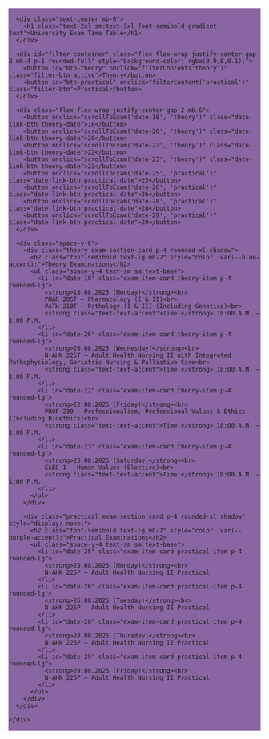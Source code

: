 <html lang="en">

<head>
  <meta charset="UTF-8" />
  <meta name="viewport" content="width=device-width, initial-scale=1.0" />
  <title>Examinations Timetable – August 2025</title>
  <script src="https://cdn.tailwindcss.com"></script>
  <link href="https://fonts.googleapis.com/css2?family=Inter:wght@400;500;600;700&display=swap" rel="stylesheet">
  <style>
    :root {
        --bg-gradient-start: #1a0134;
        --bg-gradient-mid: #3b0266;
        --bg-gradient-end: #57008a;
        --text-primary: #f1f5f9;
        --text-secondary: #cbd5e1;
        --text-accent: #b4a3c1;
        --glass-bg-card: rgba(59, 2, 102, 0.6);
        --glass-border: rgba(255, 255, 255, 0.1);
        --blue-accent: #a855f7;
        --purple-accent: #d946ef;
    }

    body {
        font-family: 'Inter', sans-serif;
        background-image: linear-gradient(135deg, var(--bg-gradient-start) 0%, var(--bg-gradient-mid) 50%, var(--bg-gradient-end) 100%);
        color: var(--text-primary);
        background-attachment: fixed;
    }
    
    .gradient-text {
        background-image: linear-gradient(to right, #e879f9, #a855f7, #6366f1);
        -webkit-background-clip: text;
        background-clip: text;
        color: transparent;
    }

    .main-card {
        background: var(--glass-bg-card);
        backdrop-filter: blur(10px);
        -webkit-backdrop-filter: blur(10px);
        border: 1px solid var(--glass-border);
    }
    
    .filter-btn {
        padding: 0.5rem 1.5rem;
        border-radius: 9999px;
        font-weight: 600;
        color: var(--text-secondary);
        background-color: transparent;
        border: 1px solid var(--glass-border);
        transition: all 0.2s ease-in-out;
        cursor: pointer;
    }
    .filter-btn.active, .filter-btn:hover {
        color: white;
        background-image: linear-gradient(to right, var(--blue-accent), var(--purple-accent));
        box-shadow: 0 4px 15px rgba(168, 85, 247, 0.3);
        border-color: transparent;
    }

    .date-link-btn {
        padding: 0.25rem 0.75rem;
        border-radius: 9999px;
        font-size: 0.875rem;
        font-weight: 600;
        color: var(--text-secondary);
        background-color: rgba(0,0,0,0.2);
        border: 1px solid var(--glass-border);
        transition: all 0.2s ease-in-out;
        cursor: pointer;
    }
    .date-link-btn:hover {
        color: var(--text-primary);
        transform: translateY(-2px);
    }
    .date-link-btn.theory-date:hover {
        border-color: var(--blue-accent);
    }
    .date-link-btn.practical-date:hover {
        border-color: var(--purple-accent);
    }

    .exam-section-card {
        background-color: rgba(0,0,0,0.1);
        border: 1px solid var(--glass-border);
    }

    .exam-item-card {
        background-color: rgba(0,0,0,0.2);
        border-left-width: 4px;
        transition: all 0.2s ease-in-out;
    }
    .exam-item-card:hover {
        background-color: rgba(0,0,0,0.3);
        transform: scale(1.02);
    }
    .exam-item-card.theory-item { border-color: var(--blue-accent); }
    .exam-item-card.practical-item { border-color: var(--purple-accent); }

  </style>
</head>

<body class="p-4 sm:p-6 md:p-8">
  <div class="min-h-screen flex flex-col items-center">
    <div class="main-card rounded-2xl shadow-lg w-full max-w-4xl p-4 sm:p-6 md:p-8">

      <div class="text-center mb-6">
        <h1 class="text-2xl sm:text-3xl font-semibold gradient-text">University Exam Time Table</h1>
      </div>

      <div id="filter-container" class="flex flex-wrap justify-center gap-2 mb-4 p-1 rounded-full" style="background-color: rgba(0,0,0,0.1);">
        <button id="btn-theory" onclick="filterContent('theory')" class="filter-btn active">Theory</button>
        <button id="btn-practical" onclick="filterContent('practical')" class="filter-btn">Practical</button>
      </div>

      <div class="flex flex-wrap justify-center gap-2 mb-6">
        <button onclick="scrollToExam('date-18', 'theory')" class="date-link-btn theory-date">18</button>
        <button onclick="scrollToExam('date-20', 'theory')" class="date-link-btn theory-date">20</button>
        <button onclick="scrollToExam('date-22', 'theory')" class="date-link-btn theory-date">22</button>
        <button onclick="scrollToExam('date-23', 'theory')" class="date-link-btn theory-date">23</button>
        <button onclick="scrollToExam('date-25', 'practical')" class="date-link-btn practical-date">25</button>
        <button onclick="scrollToExam('date-26', 'practical')" class="date-link-btn practical-date">26</button>
        <button onclick="scrollToExam('date-28', 'practical')" class="date-link-btn practical-date">28</button>
        <button onclick="scrollToExam('date-29', 'practical')" class="date-link-btn practical-date">29</button>
      </div>

      <div class="space-y-6">
        <div class="theory exam-section-card p-4 rounded-xl shadow">
          <h2 class="font-semibold text-lg mb-2" style="color: var(--blue-accent);">Theory Examinations</h2>
          <ul class="space-y-4 text-sm sm:text-base">
            <li id="date-18" class="exam-item-card theory-item p-4 rounded-lg">
              <strong>18.08.2025 (Monday)</strong><br>
              PHAR 205T – Pharmacology (I & II)<br>
              PATH 210T – Pathology (I & II) (Including Genetics)<br>
              <strong class="text-text-accent">Time:</strong> 10:00 A.M. – 1:00 P.M.
            </li>
            <li id="date-20" class="exam-item-card theory-item p-4 rounded-lg">
              <strong>20.08.2025 (Wednesday)</strong><br>
              N-AHN 225T – Adult Health Nursing II with Integrated Pathophysiology, Geriatric Nursing & Palliative Care<br>
              <strong class="text-text-accent">Time:</strong> 10:00 A.M. – 1:00 P.M.
            </li>
            <li id="date-22" class="exam-item-card theory-item p-4 rounded-lg">
              <strong>22.08.2025 (Friday)</strong><br>
              PROF 230 – Professionalism, Professional Values & Ethics (Including Bioethics)<br>
              <strong class="text-text-accent">Time:</strong> 10:00 A.M. – 1:00 P.M.
            </li>
            <li id="date-23" class="exam-item-card theory-item p-4 rounded-lg">
              <strong>23.08.2025 (Saturday)</strong><br>
              ELEC 1 – Human Values (Elective)<br>
              <strong class="text-text-accent">Time:</strong> 10:00 A.M. – 1:00 P.M.
            </li>
          </ul>
        </div>

        <div class="practical exam-section-card p-4 rounded-xl shadow" style="display: none;">
          <h2 class="font-semibold text-lg mb-2" style="color: var(--purple-accent);">Practical Examinations</h2>
          <ul class="space-y-4 text-sm sm:text-base">
            <li id="date-25" class="exam-item-card practical-item p-4 rounded-lg">
              <strong>25.08.2025 (Monday)</strong><br>
              N-AHN 225P – Adult Health Nursing II Practical
            </li>
            <li id="date-26" class="exam-item-card practical-item p-4 rounded-lg">
              <strong>26.08.2025 (Tuesday)</strong><br>
              N-AHN 225P – Adult Health Nursing II Practical
            </li>
            <li id="date-28" class="exam-item-card practical-item p-4 rounded-lg">
              <strong>28.08.2025 (Thursday)</strong><br>
              N-AHN 225P – Adult Health Nursing II Practical
            </li>
            <li id="date-29" class="exam-item-card practical-item p-4 rounded-lg">
              <strong>29.08.2025 (Friday)</strong><br>
              N-AHN 225P – Adult Health Nursing II Practical
            </li>
          </ul>
        </div>
      </div>

    </div>
  </div>

  <script>
    function filterContent(type) {
      const theorySection = document.querySelector('.theory');
      const practicalSection = document.querySelector('.practical');
      const theoryBtn = document.getElementById('btn-theory');
      const practicalBtn = document.getElementById('btn-practical');

      if (type === 'theory') {
        theorySection.style.display = 'block';
        practicalSection.style.display = 'none';
        theoryBtn.classList.add('active');
        practicalBtn.classList.remove('active');
      } else if (type === 'practical') {
        theorySection.style.display = 'none';
        practicalSection.style.display = 'block';
        theoryBtn.classList.remove('active');
        practicalBtn.classList.add('active');
      }
    }

    function scrollToExam(id, type) {
      filterContent(type);
      // Use a short timeout to ensure the section is visible before scrolling
      setTimeout(() => {
        const element = document.getElementById(id);
        if (element) {
          element.scrollIntoView({
            behavior: 'smooth',
            block: 'center'
          });
          // Add a temporary highlight effect
          element.style.transition = 'background-color 0.2s ease-in-out';
          element.style.backgroundColor = 'rgba(255, 255, 255, 0.1)';
          setTimeout(() => {
            element.style.backgroundColor = '';
          }, 1000);
        }
      }, 100);
    }
    
    // Set initial state on load
    document.addEventListener('DOMContentLoaded', () => {
        filterContent('theory');
    });
  </script>
</body>

</html>

